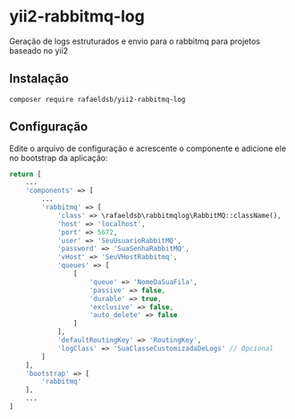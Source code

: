 # yii2-rabbitmq-log
Geração de logs estruturados e envio para o rabbitmq para projetos baseado no yii2

## Instalação

```composer require rafaeldsb/yii2-rabbitmq-log```

## Configuração
Edite o arquivo de configuração e acrescente o componente e adicione ele no bootstrap da aplicação:
```php
return [
    ...
    'components' => [
        ...
        'rabbitmq' => [
            'class' => \rafaeldsb\rabbitmqlog\RabbitMQ::className(),
            'host' => 'localhost',
            'port' => 5672,
            'user' => 'SeuUsuarioRabbitMQ',
            'password' => 'SuaSenhaRabbitMQ',
            'vHost' => 'SeuVHostRabbitmq',
            'queues' => [
                [
                    'queue' => 'NomeDaSuaFila',
                    'passive' => false,
                    'durable' => true,
                    'exclusive' => false,
                    'auto_delete' => false
                ]
            ],
            'defaultRoutingKey' => 'RoutingKey',
            'logClass' => 'SuaClasseCustomizadaDeLogs' // Opcional
        ]
    ],
    'bootstrap' => [
        'rabbitmq'
    ],
    ...
]
```
